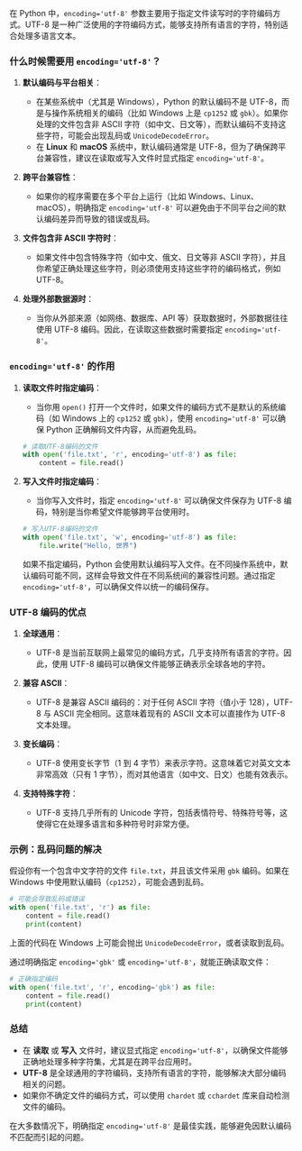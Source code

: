 在 Python 中，`encoding='utf-8'` 参数主要用于指定文件读写时的字符编码方式。UTF-8 是一种广泛使用的字符编码方式，能够支持所有语言的字符，特别适合处理多语言文本。

### 什么时候需要用 `encoding='utf-8'`？

1. **默认编码与平台相关**：
   - 在某些系统中（尤其是 Windows），Python 的默认编码不是 UTF-8，而是与操作系统相关的编码（比如 Windows 上是 `cp1252` 或 `gbk`）。如果你处理的文件包含非 ASCII 字符（如中文、日文等），而默认编码不支持这些字符，可能会出现乱码或 `UnicodeDecodeError`。
   - 在 **Linux** 和 **macOS** 系统中，默认编码通常是 UTF-8，但为了确保跨平台兼容性，建议在读取或写入文件时显式指定 `encoding='utf-8'`。

2. **跨平台兼容性**：
   - 如果你的程序需要在多个平台上运行（比如 Windows、Linux、macOS），明确指定 `encoding='utf-8'` 可以避免由于不同平台之间的默认编码差异而导致的错误或乱码。

3. **文件包含非 ASCII 字符时**：
   - 如果文件中包含特殊字符（如中文、俄文、日文等非 ASCII 字符），并且你希望正确处理这些字符，则必须使用支持这些字符的编码格式，例如 UTF-8。

4. **处理外部数据源时**：
   - 当你从外部来源（如网络、数据库、API 等）获取数据时，外部数据往往使用 UTF-8 编码。因此，在读取这些数据时需要指定 `encoding='utf-8'`。

### `encoding='utf-8'` 的作用

1. **读取文件时指定编码**：
   - 当你用 `open()` 打开一个文件时，如果文件的编码方式不是默认的系统编码（如 Windows 上的 `cp1252` 或 `gbk`），使用 `encoding='utf-8'` 可以确保 Python 正确解码文件内容，从而避免乱码。

   ```python
   # 读取UTF-8编码的文件
   with open('file.txt', 'r', encoding='utf-8') as file:
       content = file.read()
   ```

2. **写入文件时指定编码**：
   - 当你写入文件时，指定 `encoding='utf-8'` 可以确保文件保存为 UTF-8 编码，特别是当你希望文件能够跨平台使用时。

   ```python
   # 写入UTF-8编码的文件
   with open('file.txt', 'w', encoding='utf-8') as file:
       file.write("Hello, 世界")
   ```

   如果不指定编码，Python 会使用默认编码写入文件。在不同操作系统中，默认编码可能不同，这样会导致文件在不同系统间的兼容性问题。通过指定 `encoding='utf-8'`，可以确保文件以统一的编码保存。

### UTF-8 编码的优点

1. **全球通用**：
   - UTF-8 是当前互联网上最常见的编码方式，几乎支持所有语言的字符。因此，使用 UTF-8 编码可以确保文件能够正确表示全球各地的字符。
   
2. **兼容 ASCII**：
   - UTF-8 是兼容 ASCII 编码的：对于任何 ASCII 字符（值小于 128），UTF-8 与 ASCII 完全相同。这意味着现有的 ASCII 文本可以直接作为 UTF-8 文本处理。

3. **变长编码**：
   - UTF-8 使用变长字节（1 到 4 字节）来表示字符。这意味着它对英文文本非常高效（只有 1 字节），而对其他语言（如中文、日文）也能有效表示。

4. **支持特殊字符**：
   - UTF-8 支持几乎所有的 Unicode 字符，包括表情符号、特殊符号等，这使得它在处理多语言和多种符号时非常方便。

### 示例：乱码问题的解决

假设你有一个包含中文字符的文件 `file.txt`，并且该文件采用 `gbk` 编码。如果在 Windows 中使用默认编码（`cp1252`），可能会遇到乱码。

```python
# 可能会导致乱码或错误
with open('file.txt', 'r') as file:
    content = file.read()
    print(content)
```

上面的代码在 Windows 上可能会抛出 `UnicodeDecodeError`，或者读取到乱码。

通过明确指定 `encoding='gbk'` 或 `encoding='utf-8'`，就能正确读取文件：

```python
# 正确指定编码
with open('file.txt', 'r', encoding='gbk') as file:
    content = file.read()
    print(content)
```

### 总结

- 在 **读取** 或 **写入** 文件时，建议显式指定 `encoding='utf-8'`，以确保文件能够正确地处理多种字符集，尤其是在跨平台应用时。
- **UTF-8** 是全球通用的字符编码，支持所有语言的字符，能够解决大部分编码相关的问题。
- 如果你不确定文件的编码方式，可以使用 `chardet` 或 `cchardet` 库来自动检测文件的编码。

在大多数情况下，明确指定 `encoding='utf-8'` 是最佳实践，能够避免因默认编码不匹配而引起的问题。